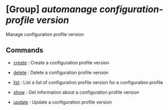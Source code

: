 # [Group] _automanage configuration-profile version_

Manage configuration profile version

## Commands

- [create](/Commands/automanage/configuration-profile/version/_create.md)
: Create a configuration profile version

- [delete](/Commands/automanage/configuration-profile/version/_delete.md)
: Delete a configuration profile version

- [list](/Commands/automanage/configuration-profile/version/_list.md)
: List a list of configuration profile version for a configuration profile 

- [show](/Commands/automanage/configuration-profile/version/_show.md)
: Get information about a configuration profile version

- [update](/Commands/automanage/configuration-profile/version/_update.md)
: Update a configuration profile version
